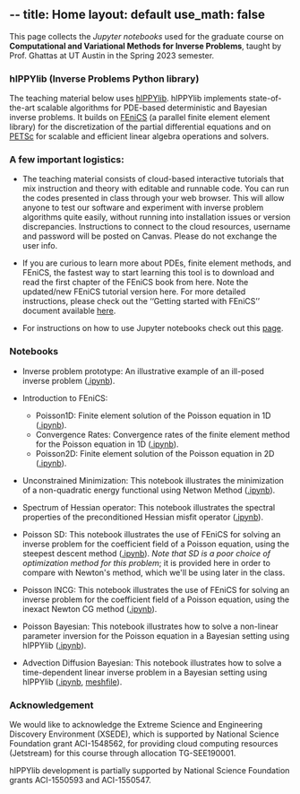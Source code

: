 --
title: Home
layout: default
use_math: false
---

This page collects the *Jupyter notebooks* used for the graduate course on **Computational and Variational Methods for Inverse Problems**, taught by Prof. Ghattas at UT Austin in the Spring 2023 semester.

### hIPPYlib (Inverse Problems Python library)

The teaching material below uses [hIPPYlib](https://hippylib.github.io). hIPPYlib implements state-of-the-art scalable algorithms for PDE-based deterministic and Bayesian inverse problems.
It builds on [FEniCS](https://fenicsproject.org) (a parallel finite element element library) for the discretization of the partial differential equations and on [PETSc](https://www.mcs.anl.gov/petsc/)
for scalable and efficient linear algebra operations and solvers.

### A few important logistics:

- The teaching material consists of cloud-based interactive tutorials that mix instruction and theory with editable and runnable code. You can run the codes presented in class through your web browser. This will allow anyone to test our software and experiment with inverse problem algorithms quite easily, without running into installation issues or version discrepancies. Instructions to connect to the cloud resources, username and password will be posted on Canvas. Please do not exchange the user info.

- If you are curious to learn more about PDEs, finite element methods, and FEniCS, the fastest way to start learning this tool is to download and read the first chapter of the FEniCS book from here. Note the updated/new FEniCS tutorial version here. For more detailed instructions, please check out the ‘‘Getting started with FEniCS’’ document available [here](files/fenics_getting_started.pdf).

- For instructions on how to use Jupyter notebooks check out this [page](https://jupyter.readthedocs.io/en/latest/running.html#running).

### Notebooks

- Inverse problem prototype: An illustrative example of an ill-posed inverse problem ([.ipynb](01_InverseProblemPrototype/inverseProblemPrototype.ipynb)).

- Introduction to FEniCS:
	- Poisson1D: Finite element solution of the Poisson equation in 1D ([.ipynb](02_IntroToFenics/Poisson1D.ipynb)).
	- Convergence Rates: Convergence rates of the finite element method for the Poisson equation in 1D ([.ipynb](02_IntroToFenics/ConvergenceRates.ipynb)).
	- Poisson2D: Finite element solution of the Poisson equation in 2D ([.ipynb](02_IntroToFenics/Poisson2D.ipynb)).


- Unconstrained Minimization: This notebook illustrates the  minimization of a non-quadratic energy functional using Netwon Method ([.ipynb](03_UnconstrainedMinimization/UnconstrainedMinimization.ipynb)).

- Spectrum of Hessian operator: This notebook illustrates the spectral properties of the preconditioned Hessian misfit operator ([.ipynb](04_HessianSpectrum/HessianSpectrum.ipynb)).

- Poisson SD: This notebook illustrates the use of FEniCS for solving an inverse problem for the coefficient field of a Poisson equation, using the steepest descent method  ([.ipynb](05_Poisson_SD/Poisson_SD.ipynb)). *Note that SD is a poor choice of optimization method for this problem*; it is provided here in order to compare with Newton's method, which we'll be using later in the class.

- Poisson INCG: This notebook illustrates the use of FEniCS for solving an inverse problem for the coefficient field of a Poisson equation, using the inexact Newton CG method  ([.ipynb](06_Poisson_INCG/Poisson_INCG.ipynb)).

- Poisson Bayesian: This notebook illustrates how to solve a non-linear parameter inversion for the Poisson equation in a Bayesian setting using hIPPYlib ([.ipynb](07_PoissonBayesian/PoissonBayesian.ipynb)).

- Advection Diffusion Bayesian: This notebook illustrates how to solve a time-dependent linear inverse problem in a Bayesian setting using hIPPYlib ([.ipynb](08_AddDiffBayesian/AddDiffBayesian.ipynb), [meshfile](08_AddDiffBayesian/ad_20.xml)).


### Acknowledgement

We would like to acknowledge the Extreme Science and Engineering Discovery Environment (XSEDE), which is supported by National Science Foundation grant ACI-1548562, for providing cloud computing resources (Jetstream) for this course through allocation TG-SEE190001.

hIPPYlib development is partially supported by National Science Foundation grants ACI-1550593 and ACI-1550547.
